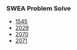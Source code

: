 ### SWEA Problem Solve

* [1545](./swea_1545.py)
* [2029](./swea_2029.py)
* [2070](./swea_2070.py)
* [2071](./swea_2071.py)

